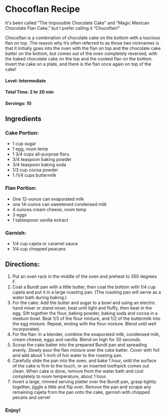 # Chocoflan Recipe 

It's been called “The Impossible Chocolate Cake” and “Magic Mexican Chocolate Flan Cake,” but I prefer calling it “Chocoflan!” 

Chocoflan is a combination of chocolate cake on the bottom with a luscious flan on top. The reason why it’s often referred to as those two nicknames is that it initially goes into the oven with the flan on top and the chocolate cake batter on the bottom, but comes out of the oven completely reversed, with the baked chocolate cake on the top and the cooked flan on the bottom. Invert the cake on a plate, and there is the flan once again on top of the cake!

#### Level: Intermediate
#### Total Time: 2 hr 20 min
#### Servings: 10

## Ingredients
### Cake Portion:
- 1 cup sugar
- 1 egg, room temp
- 1 3/4 cups all-purpose floru
- 3/4 teaspoon baking powder
- 3/4 teaspoon baking soda
- 1/3 cup cocoa powder
- 1 /1/4 cups buttermilk

### Flan Portion:
- One 12-ounce can evaporated milk
- one 14-ounce can sweetened condensed milk
- 4 ounces cream cheese, room temp
- 3 eggs
- 1 tablespoon vanilla extract

### Garnish:
- 1/4 cup cajeta or caramel sauce
- 1/4 cup chopped peacans

## Directions: 
1. Put an oven rack in the middle of the oven and preheat to 350 degrees F. 
2. Coat a Bundt pan with a little butter, then coat the bottom with 1/4 cup cajeta and put it in a large roasting pan. (The roasting pan will serve as a water bath during baking.)
3. For the cake: Add the butter and sugar to a bowl and using an electric hand mixer or stand mixer, beat until light and fluffy, then beat in the egg. Sift together the flour, baking powder, baking soda and cocoa in a medium bowl. Beat 1/3 of the flour mixture, and 1/2 of the buttermilk into the egg mixture. Repeat, ending with the flour mixture. Blend until well incorporated. 
4. For the flan: In a blender, combine the evaporated milk, condensed milk, cream cheese, eggs and vanilla. Blend on high for 30 seconds. 
5.  Scoop the cake batter into the prepared Bundt pan and spreading evenly. Slowly pour the flan mixture over the cake batter. Cover with foil and add about 1-inch of hot water to the roasting pan. 
6. Carefully slide the pan into the oven, and bake 1 hour, until the surface of the cake is firm to the touch, or an inserted toothpick comes out clean. When cake is done, remove from the water bath and cool completely to room temperature, about 1 hour.
7. Invert a large, rimmed serving platter over the Bundt pan, grasp tightly together, jiggle a little and flip over. Remove the pan and scrape any remaining cajeta from the pan onto the cake, garnish with chopped pecans and serve!
### Enjoy!